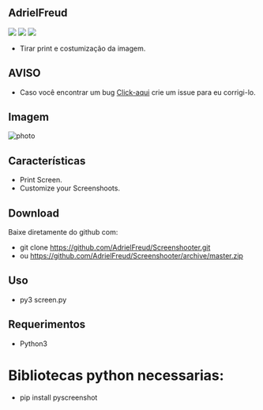 ## AdrielFreud

![](https://img.shields.io/badge/Screenshooter-v1.0-blue?style=flat&logo=appveyor)
![](https://img.shields.io/badge/plataforma-win32--win64--linux64--linux32-blue?style=flat&logo=appveyor)
![](https://img.shields.io/badge/python-3.x.x-blue)

 - Tirar print e costumização da imagem.

## AVISO
- Caso você encontrar um bug [Click-aqui](https://github.com/AdrielFreud/Screenshooter/issues/new) crie um issue para eu corrigi-lo.

## Imagem
![photo](https://i.imgur.com/18TvhYI.png)

## Características
  - Print Screen.
  - Customize your Screenshoots.
 
 ## Download
Baixe diretamente do github com:
 - git clone https://github.com/AdrielFreud/Screenshooter.git
 - ou https://github.com/AdrielFreud/Screenshooter/archive/master.zip


## Uso
 - py3 screen.py

## Requerimentos
 - Python3

# Bibliotecas python necessarias:
  - pip install pyscreenshot
